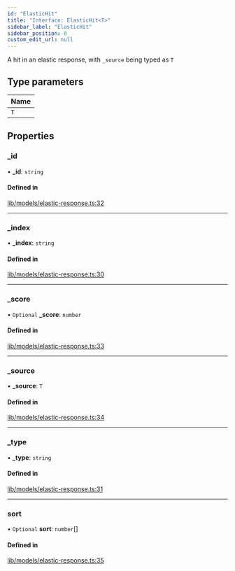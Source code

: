 ```yaml
---
id: "ElasticHit"
title: "Interface: ElasticHit<T>"
sidebar_label: "ElasticHit"
sidebar_position: 0
custom_edit_url: null
---
```


A hit in an elastic response, with `_source` being typed as `T`

## Type parameters

| Name |
| :------ |
| `T` |

## Properties

### \_id

• **\_id**: `string`

#### Defined in

[lib/models/elastic-response.ts:32](https://github.com/cognizone/ng-cognizone/blob/0401c67/libs/model-utils/src/lib/models/elastic-response.ts#L32)

___

### \_index

• **\_index**: `string`

#### Defined in

[lib/models/elastic-response.ts:30](https://github.com/cognizone/ng-cognizone/blob/0401c67/libs/model-utils/src/lib/models/elastic-response.ts#L30)

___

### \_score

• `Optional` **\_score**: `number`

#### Defined in

[lib/models/elastic-response.ts:33](https://github.com/cognizone/ng-cognizone/blob/0401c67/libs/model-utils/src/lib/models/elastic-response.ts#L33)

___

### \_source

• **\_source**: `T`

#### Defined in

[lib/models/elastic-response.ts:34](https://github.com/cognizone/ng-cognizone/blob/0401c67/libs/model-utils/src/lib/models/elastic-response.ts#L34)

___

### \_type

• **\_type**: `string`

#### Defined in

[lib/models/elastic-response.ts:31](https://github.com/cognizone/ng-cognizone/blob/0401c67/libs/model-utils/src/lib/models/elastic-response.ts#L31)

___

### sort

• `Optional` **sort**: `number`[]

#### Defined in

[lib/models/elastic-response.ts:35](https://github.com/cognizone/ng-cognizone/blob/0401c67/libs/model-utils/src/lib/models/elastic-response.ts#L35)

